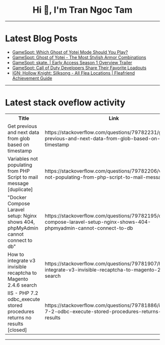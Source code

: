 <h1 align="center">Hi 👋, I'm Tran Ngoc Tam</h1>

---

# Latest Blog Posts 
<!-- BLOG-POST-LIST:START -->
- [GameSpot: Which Ghost of Yotei Mode Should You Play?](https://dev.to/gg_news/gamespot-which-ghost-of-yotei-mode-should-you-play-4848)
- [GameSpot: Ghost of Yotei - The Most Stylish Armor Combinations](https://dev.to/gg_news/gamespot-ghost-of-yotei-the-most-stylish-armor-combinations-1p64)
- [GameSpot: skate. | Early Access Season 1 Overview Trailer](https://dev.to/gg_news/gamespot-skate-early-access-season-1-overview-trailer-2g40)
- [GameSpot: Call of Duty Developers Share Their Favorite Loadouts](https://dev.to/gg_news/gamespot-call-of-duty-developers-share-their-favorite-loadouts-35bg)
- [IGN: Hollow Knight: Silksong - All Flea Locations | Fleafriend Achievement Guide](https://dev.to/gg_news/ign-hollow-knight-silksong-all-flea-locations-fleafriend-achievement-guide-43in)
<!-- BLOG-POST-LIST:END -->

---

# Latest stack oveflow activity
<table>
  <tr><th>Title</th><th>Link</th></tr>
  <!-- STACKOVERFLOW:START --><tr><td>Get previous and next data from glob based on timestamp</td><td>https://stackoverflow.com/questions/79782231/get-previous-and-next-data-from-glob-based-on-timestamp</td></tr><tr><td>Variables not populating from PHP Script to mail message [duplicate]</td><td>https://stackoverflow.com/questions/79782206/variables-not-populating-from-php-script-to-mail-message</td></tr><tr><td>&quot;Docker Compose Laravel setup: Nginx shows 404, phpMyAdmin cannot connect to db&quot;</td><td>https://stackoverflow.com/questions/79782195/docker-compose-laravel-setup-nginx-shows-404-phpmyadmin-cannot-connect-to-db</td></tr><tr><td>How to integrate v3 invisible recaptcha to Magento 2.4.6 search</td><td>https://stackoverflow.com/questions/79781907/how-to-integrate-v3-invisible-recaptcha-to-magento-2-4-6-search</td></tr><tr><td>IIS - PHP 7.2 odbc_execute stored procedures returns no results [closed]</td><td>https://stackoverflow.com/questions/79781886/iis-php-7-2-odbc-execute-stored-procedures-returns-no-results</td></tr><!-- STACKOVERFLOW:END -->
</table>

---


